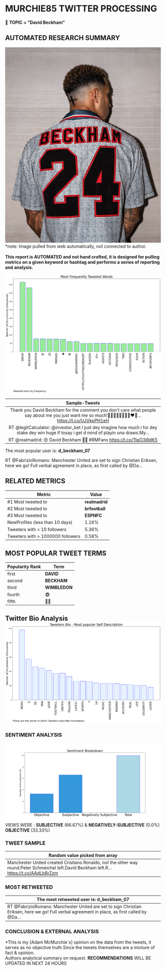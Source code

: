 # MURCHIE85 TWITTER PROCESSING 
&#x1F34E; **TOPIC = "David Beckham"**

## AUTOMATED RESEARCH SUMMARY

![image](assets/2022-07-06hashtagImage.png)*note: Image pulled from web automatically, not connected to author.
<br></br>
<b> This report is AUTOMATED and not hand crafted, it is designed for pulling metrics on a given keyword or hashtag and performs a series of reporting and analysis.</b>



![image](assets/2022-07-06TWEETS.png)



|                **Sample-Tweets**        |
| :-------------: |
| Thank you David Beckham for the comment you don't care what people say about me you just want me so much!🤣🤣😂🤣🤣🤣🤣🤣❤🙏… https://t.co/UJVkpPH1eH |
| RT @legitCalculator: @investor_bet I just dey imagine how much i for dey stake dey win huge if tosay i get d mind of playin una draws.My… |
| RT @realmadrid: 😍 David Beckham 🤜🤛 #RMFans https://t.co/TtaO3iRdK5 |

The most popular user is: **d_beckham_07**
<div class="alert alert-block alert-danger"> RT @FabrizioRomano: Manchester United are set to sign Christian Eriksen, here we go! Full verbal agreement in place, as first called by @Da…</div>

## RELATED METRICS<br>
| Metric | Value |
| ------------- | ------------- |
| #1 Most tweeted to  | **realmadrid** |
| #2 Most tweeted to  | **brfootball** |
| #3 Most tweeted to  | **ESPNFC** |
| NewProfiles (less than 10 days) | 1.16%  |
| Tweeters with < 10 followers  | 5.36%|
| Tweeters with > 1000000 followers  | 0.58%  |



## MOST POPULAR TWEET TERMS 


| Popularity Rank  | Term |
| ------------- | ------------- |
| first  | **DAVID**  |
| second  | **BECKHAM**  |
| third  | **WIMBLEDON** |
| fourth  | **😍**  |
| fifth  | **🤜🤛**  |


## Twitter Bio Analysis![image](assets/2022-07-06BIO.png)
### SENTIMENT ANALYSIS
![image](assets/2022-07-06sentiment.png)
VIEWS WERE : **SUBJECTIVE**  (66.67%) & **NEGATIVELY-SUBJECTIVE** (0.0%) **OBJECTIVE** (33.33%)

### TWEET SAMPLE 
| Random value picked from array |
| ------------- |
|Manchester United created Cristiano Ronaldo, not the other way round.Peter Schmeichel left.David Beckham left.R… https://t.co/AAdLb8rZzm |

### MOST RETWEETED 

| The most retweeted user is: **d_beckham_07**  |
| ------------- |
| RT @FabrizioRomano: Manchester United are set to sign Christian Eriksen, here we go! Full verbal agreement in place, as first called by @Da… |

### CONCLUSION & EXTERNAL ANALYSIS

*This is my [Adam McMurchie`s] opinion on the data from the tweets, it serves as no objective truth.Since the tweets themselves are a mixture of fact & opinion.<br>
Authors analytical summary on request.
**RECOMMENDATIONS** WILL BE UPDATED IN NEXT  24 HOURS <br>
